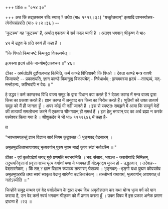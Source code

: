 +++
title = "०५४ ३०"

+++
अथ किं तद्यतस्तन रतिः स्यात् ? तथैव (मा० १११६।३८) "यच्छ्रोतव्यम्" इत्यादि प्रश्नस्योत्तर-त्वेनोपसंहरति (भा० २।२।३६ ) -- 

'कुटस्थ' वह 'कूटस्थ' हैं, अर्थात् एकरूप में सर्व काल व्यापी है । अतएव भगवान् श्रीकृष्ण ने भा० 


४२ में उद्धव के प्रति स्वयं ही कहा है । 

"कि विधत्ते किमाचष्टे किमनूद्य विकल्पयेत् । 

इत्यस्या हृदयं लोके नान्योमद्वेदकश्चन ॥" ४६॥ 

टीका - अर्थतोऽपि दुर्ज्ञेयत्वमाह किमिति, कर्म काण्डे विधिवाक्यैः किं विधत्ते । देवता काण्डे मन्त्र वाक्यैः किमाचष्टे -- प्रकाशयति, ज्ञान काण्डे किमनूद्य विकल्पयेत् - निषेधार्थम् : इत्यवमस्या हृदयं --तात्पय्र्यं, मत्-मन्तोऽन्यः, कश्चिदपि न वेदः ॥ " 

हे उद्धव ! कर्म काण्डस्थ विधि वाक्य समूह के द्वारा विधान क्या करते हैं ? देवता काण्ड में मन्त्र वाक्य द्वारा किस का प्रकाश करते हैं। ज्ञान काण्ड में अनुवाद कर किस का निरोध करते हैं। श्रुतियों को उक्त तात्पर्य समूह को मैं ही जानता हूँ । अपर कोई भी नहीं जानते हैं । इस से स्पष्टतः समझने में आया कि सम्पूर्ण वेदों की तात्पर्य्यं समलोचना करने में एकमात्र श्रीभगवान् ही समर्थ हैं । इस हेतु भगवान् पद का अर्थ ब्रह्मा न करके परमेश्वर किया गया है । श्रीशुकदेव ने भी भा० १११२६४६ में कहा है- 

त 

"भवभयमपहन्तुं ज्ञान विज्ञान सारं निगम कृदुपजह्र े भृङ्गवद् वेदसारम् । 

अमृतमुदधितश्चापाययद् भृत्यवर्गान् पुरुष मृषभ माद्यं कृष्ण संज्ञं नतोऽस्मि ॥ " 


टीका - एवं कृतोपदेशं जगद् गुरुं प्रणमति भवभयमिति । भवः संसारः, भयञ्च - जरारोगादि निमित्तम्, तदुभयनिवृत्तानां प्रवृत्तानाञ्च भृत्य वर्गाणां यथा ये ग्यमपहर्त्ती योऽमृतद्वय मुपज हो - उद्धृतवान् । तदेवाह-- वेदसारमेकम् । किं तत् ? ज्ञान विज्ञान रूपाञ्च तत्सारम् श्रेष्ठञ्च । भृङ्गवत्--भृङ्गो यथा पुष्पम कोपयन्नेव अमृतमुपहरति तथा स्वयं स्वकृत वेदानु सारेणैव उदधितःचेकम् । तच्चोभयं यथायथं, भृत्यवर्गान् अपाययत् तं नतोऽस्मीति ॥ " 

जिन्होंने समुद्र मन्थन एवं वेद पर्यालोचन के द्वारा उभय विध अमृतोत्तलन कर यथा योग्य भृत्य वर्ग को पान कराया है, उन वेद कर्त्त स्वयं भगवान श्रीकृष्ण को मैं प्रणाम करता हूँ । उक्त विषय में इस प्रकार अनेक प्रमाण द्रष्टव्य है ।२३ ॥ 
